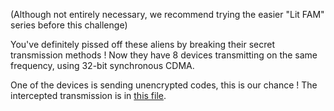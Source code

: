 (Although not entirely necessary, we recommend trying the easier "Lit FAM" series before this challenge)

You've definitely pissed off these aliens by breaking their secret transmission methods ! Now they have 8 devices transmitting on the same frequency, using 32-bit synchronous CDMA.

One of the devices is sending unencrypted codes, this is our chance ! The intercepted transmission is in [this file](https://static.ctf.insecurity-insa.fr/8cb21532d36692d7e80f9dcf77db6bc9c1c51079.tar.gz).